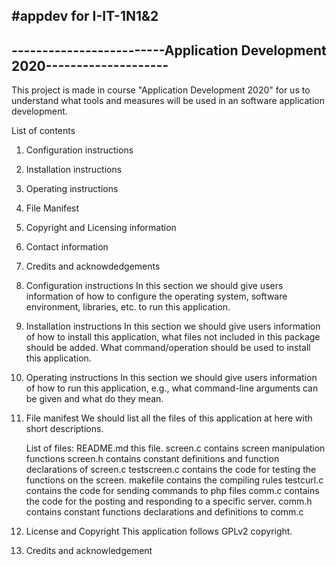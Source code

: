 #appdev for I-IT-1N1&2
-------------------------------------------------------------------------
-------------------------Application Development 2020--------------------
------------------------------------------------------------------------

This project is made in course "Application Development 2020" for us to 
understand what tools and measures will be used in an software application 
development.

List of contents
1. Configuration instructions
2. Installation instructions
3. Operating instructions
4. File Manifest
5. Copyright and Licensing information
6. Contact information
7. Credits and acknowdedgements



1. Configuration instructions
	In this section we should give users information of how to configure
	the operating system, software environment, libraries, etc. to 
	run this application.
2. Installation instructions
	In this section we should give users information of how to install
	this application, what files not included in this package should be
	added. What command/operation should be used to install this 
	application.
3. Operating instructions
	In this section we should give users information of how to run this
	application, e.g., what command-line arguments can be given and 
	what do they mean.

4. File manifest
	We should list all the files of this application at here with short
	descriptions.

	List of files:
	README.md		this file.
	screen.c		contains screen manipulation functions
	screen.h		contains constant definitions and function declarations of screen.c
	testscreen.c	contains the code for testing the functions on the screen.
	makefile		contains the compiling rules
	testcurl.c		contains the code for sending commands to php files
	comm.c			contains the code for the posting and responding to a specific server.
	comm.h			contains constant functions declarations and definitions 
	to comm.c

5. License and Copyright
	This application follows GPLv2 copyright.

6. Credits and acknowledgement
	 

